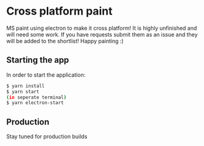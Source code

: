 # Cross platform paint

MS paint using electron to make it cross platform! It is highly unfinished and will need some work. If you have requests submit them as an issue and they will be added to the shortlist! Happy painting :)

## Starting the app
In order to start the application:
```bash
$ yarn install
$ yarn start
(in seperate terminal)
$ yarn electron-start
```
## Production
Stay tuned for production builds
